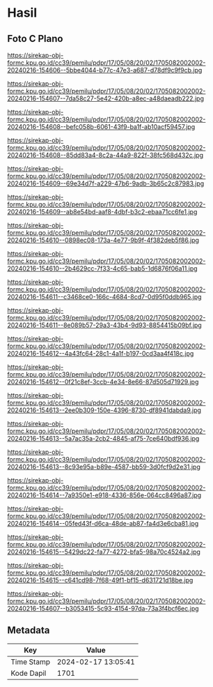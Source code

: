 # Hasil

## Foto C Plano

https://sirekap-obj-formc.kpu.go.id/cc39/pemilu/pdpr/17/05/08/20/02/1705082002002-20240216-154606--5bbe4044-b77c-47e3-a687-d78df9c9f9cb.jpg

https://sirekap-obj-formc.kpu.go.id/cc39/pemilu/pdpr/17/05/08/20/02/1705082002002-20240216-154607--7da58c27-5e42-420b-a8ec-a48daeadb222.jpg

https://sirekap-obj-formc.kpu.go.id/cc39/pemilu/pdpr/17/05/08/20/02/1705082002002-20240216-154608--befc058b-6061-43f9-ba1f-ab10acf59457.jpg

https://sirekap-obj-formc.kpu.go.id/cc39/pemilu/pdpr/17/05/08/20/02/1705082002002-20240216-154608--85dd83a4-8c2a-44a9-822f-38fc568d432c.jpg

https://sirekap-obj-formc.kpu.go.id/cc39/pemilu/pdpr/17/05/08/20/02/1705082002002-20240216-154609--69e34d7f-a229-47b6-9adb-3b65c2c87983.jpg

https://sirekap-obj-formc.kpu.go.id/cc39/pemilu/pdpr/17/05/08/20/02/1705082002002-20240216-154609--ab8e54bd-aaf8-4dbf-b3c2-ebaa71cc6fe1.jpg

https://sirekap-obj-formc.kpu.go.id/cc39/pemilu/pdpr/17/05/08/20/02/1705082002002-20240216-154610--0898ec08-173a-4e77-9b9f-4f382deb5f86.jpg

https://sirekap-obj-formc.kpu.go.id/cc39/pemilu/pdpr/17/05/08/20/02/1705082002002-20240216-154610--2b4629cc-7f33-4c65-bab5-1d6876f06a11.jpg

https://sirekap-obj-formc.kpu.go.id/cc39/pemilu/pdpr/17/05/08/20/02/1705082002002-20240216-154611--c3468ce0-166c-4684-8cd7-0d95f0ddb965.jpg

https://sirekap-obj-formc.kpu.go.id/cc39/pemilu/pdpr/17/05/08/20/02/1705082002002-20240216-154611--8e089b57-29a3-43b4-9d93-8854415b09bf.jpg

https://sirekap-obj-formc.kpu.go.id/cc39/pemilu/pdpr/17/05/08/20/02/1705082002002-20240216-154612--4a43fc64-28c1-4a1f-b197-0cd3aa4f418c.jpg

https://sirekap-obj-formc.kpu.go.id/cc39/pemilu/pdpr/17/05/08/20/02/1705082002002-20240216-154612--0f21c8ef-3ccb-4e34-8e66-87d505d71929.jpg

https://sirekap-obj-formc.kpu.go.id/cc39/pemilu/pdpr/17/05/08/20/02/1705082002002-20240216-154613--2ee0b309-150e-4396-8730-df8941dabda9.jpg

https://sirekap-obj-formc.kpu.go.id/cc39/pemilu/pdpr/17/05/08/20/02/1705082002002-20240216-154613--5a7ac35a-2cb2-4845-af75-7ce640bdf936.jpg

https://sirekap-obj-formc.kpu.go.id/cc39/pemilu/pdpr/17/05/08/20/02/1705082002002-20240216-154613--8c93e95a-b89e-4587-bb59-3d0fcf9d2e31.jpg

https://sirekap-obj-formc.kpu.go.id/cc39/pemilu/pdpr/17/05/08/20/02/1705082002002-20240216-154614--7a9350e1-e918-4336-856e-064cc8496a87.jpg

https://sirekap-obj-formc.kpu.go.id/cc39/pemilu/pdpr/17/05/08/20/02/1705082002002-20240216-154614--05fed43f-d6ca-48de-ab87-fa4d3e6cba81.jpg

https://sirekap-obj-formc.kpu.go.id/cc39/pemilu/pdpr/17/05/08/20/02/1705082002002-20240216-154615--5429dc22-fa77-4272-bfa5-98a70c4524a2.jpg

https://sirekap-obj-formc.kpu.go.id/cc39/pemilu/pdpr/17/05/08/20/02/1705082002002-20240216-154615--c641cd98-7f68-49f1-bf15-d631721d18be.jpg

https://sirekap-obj-formc.kpu.go.id/cc39/pemilu/pdpr/17/05/08/20/02/1705082002002-20240216-154607--b3053415-5c93-4154-97da-73a3f4bcf6ec.jpg


## Metadata

| Key        | Value               |
| ---------- | ------------------- |
| Time Stamp | 2024-02-17 13:05:41 |
| Kode Dapil | 1701                |



